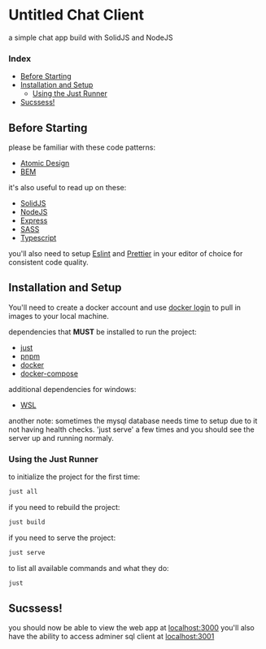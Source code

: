 # Untitled Chat Client

a simple chat app build with SolidJS and NodeJS

### Index
- [Before Starting](#before-starting)
- [Installation and Setup](#installation-and-setup)
    - [Using the Just Runner](#using-the-just-runner)
- [Sucssess!](#sucssess)

## Before Starting

please be familiar with these code patterns:
- [Atomic Design](https://bradfrost.com/blog/post/atomic-web-design/)
- [BEM](https://getbem.com/)

it's also useful to read up on these:
- [SolidJS](https://www.solidjs.com/)
- [NodeJS](https://nodejs.org/en/)
- [Express](https://expressjs.com/)
- [SASS](https://sass-lang.com/)
- [Typescript](https://www.typescriptlang.org/)

you'll also need to setup [Eslint](https://eslint.org/docs/latest/user-guide/integrations) 
and [Prettier](https://prettier.io/docs/en/editors.html) in your editor of choice for
consistent code quality.

## Installation and Setup

You'll need to create a docker account and use [docker login](https://docs.docker.com/engine/reference/commandline/login/)
to pull in images to your local machine.

dependencies that **MUST** be installed to run the project:
- [just](https://github.com/casey/just#installation)
- [pnpm](https://pnpm.io/installation)
- [docker](https://www.docker.com/)
- [docker-compose](https://docs.docker.com/compose/install/)

additional dependencies for windows:
- [WSL](https://learn.microsoft.com/en-us/windows/wsl/tutorials/wsl-containers)

another note: sometimes the mysql database needs time to setup due to it not having health checks. 'just serve' a few times 
and you should see the server up and running normaly.


### Using the Just Runner

to initialize the project for the first time:
```bash
just all
```

if you need to rebuild the project:
```bash
just build
```

if you need to serve the project:
```bash
just serve
```
to list all available commands and what they do:
```bash
just
```

## Sucssess!

you should now be able to view the web app at [localhost:3000](http://localhost:3000)
you'll also have the ability to access adminer sql client at [localhost:3001](http://localhost:3001)

